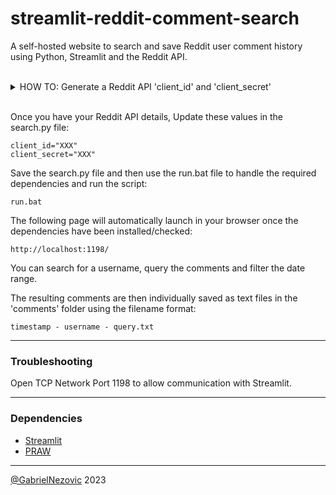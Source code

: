# streamlit-reddit-comment-search
 A self-hosted website to search and save Reddit user comment history using Python, Streamlit and the Reddit API.
<br>
<br>

<details>
<summary>HOW TO: Generate a Reddit API 'client_id' and 'client_secret'</summary>
 

 1. Click on Create a new app in the Reddit app console: https://www.reddit.com/prefs/apps
 2. Name the app 'Reddit Comment Search'
 3. Select 'Script' from the list of radio buttons
 4. Add the description 'A python script to search through Reddit comment history."
 5. Use your public IP address as the 'About URL' and the 'Redirect URI'
 6. Confirm your status as a human
 7. The client_id will be the short-ish string of random characters underneath the name of the application
 8. The client_secret will be the "secret" listed under the application when you click on edit application
</details>

<br>


Once you have your Reddit API details, Update these values in the search.py file:
```
client_id="XXX"
client_secret="XXX"
```

Save the search.py file and then use the run.bat file to handle the required dependencies and run the script:
```
run.bat
```

The following page will automatically launch in your browser once the dependencies have been installed/checked:
```
http://localhost:1198/
```

You can search for a username, query the comments and filter the date range.

The resulting comments are then individually saved as text files in the 'comments' folder using the filename format:
```
timestamp - username - query.txt
```

___
<h3>Troubleshooting</h3>

Open TCP Network Port 1198 to allow communication with Streamlit.


___
<h3>Dependencies</h3>

* [Streamlit](https://pypi.org/project/Streamlit/)
* [PRAW](https://pypi.org/project/praw/)

___

[@GabrielNezovic](https://github.com/GabrielNezovic) 2023